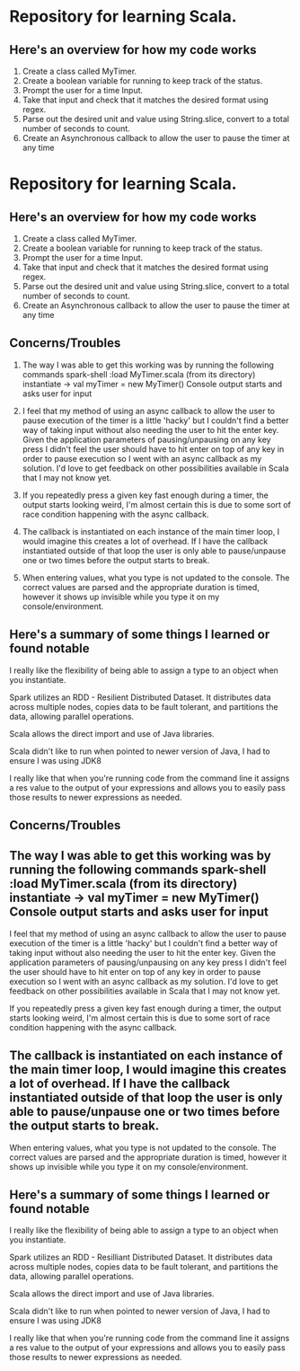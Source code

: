 # Repository for learning Scala.


## Here's an overview for how my code works
  1. Create a class called MyTimer.
  2. Create a boolean variable for running to keep track of the status.
  3. Prompt the user for a time Input.
  4. Take that input and check that it matches the desired format using regex.
  5. Parse out the desired unit and value using String.slice, convert to a total number of seconds to count.
  6. Create an Asynchronous callback to allow the user to pause the timer at any time
# Repository for learning Scala.


## Here's an overview for how my code works
  1. Create a class called MyTimer.
  2. Create a boolean variable for running to keep track of the status.
  3. Prompt the user for a time Input.
  4. Take that input and check that it matches the desired format using regex.
  5. Parse out the desired unit and value using String.slice, convert to a total number of seconds to count.
  6. Create an Asynchronous callback to allow the user to pause the timer at any time

## Concerns/Troubles
  1. The way I was able to get this working was by running the following commands
  spark-shell
  :load MyTimer.scala (from its directory)
  instantiate -> val myTimer = new MyTimer()
  Console output starts and asks user for input
  2. I feel that my method of using an async callback to allow the user to pause execution of the timer is a little 'hacky' but I couldn't find a better way of taking input without also needing the user to hit the enter key. Given the application parameters of pausing/unpausing on any key press I didn't feel the user should have to hit enter on top of any key in order to pause execution so I went with an async callback as my solution. I'd love to get feedback on other possibilities available in Scala that I may not know yet.

  3. If you repeatedly press a given key fast enough during a timer, the output starts looking weird, I'm almost certain this is due to some sort of race condition happening with the async callback.

  4. The callback is instantiated on each instance of the main timer loop, I would imagine this creates a lot of overhead. If I have the callback instantiated outside of that loop the user is only able to pause/unpause one or two times before the output starts to break.

  5. When entering values, what you type is not updated to the console. The correct values are parsed and the appropriate duration is timed, however it shows up invisible while you type it on my console/environment.


## Here's a summary of some things I learned or found notable
  I really like the flexibility of being able to assign a type to an object when you instantiate.

  Spark utilizes an RDD - Resilient  Distributed Dataset. It distributes data across multiple nodes, copies data to be fault tolerant, and partitions the data, allowing parallel operations.

  Scala allows the direct import and use of Java libraries.

  Scala didn't like to run when pointed to newer version of Java, I had to ensure I was using JDK8

  I really like that when you're running code from the command line it assigns a res value to the output of your expressions and allows you to easily pass those results to newer expressions as needed.

## Concerns/Troubles
  The way I was able to get this working was by running the following commands
  spark-shell
  :load MyTimer.scala (from its directory)
  instantiate -> val myTimer = new MyTimer()
  Console output starts and asks user for input
  ------------------------------------------------------------------------------------------
  I feel that my method of using an async callback to allow the user to pause execution of the timer is a little 'hacky' but I couldn't find a better way of taking input without also needing the user to hit the enter key. Given the application parameters of pausing/unpausing on any key press I didn't feel the user should have to hit enter on top of any key in order to pause execution so I went with an async callback as my solution. I'd love to get feedback on other possibilities available in Scala that I may not know yet.

  If you repeatedly press a given key fast enough during a timer, the output starts looking weird, I'm almost certain this is due to some sort of race condition happening with the async callback.

  The callback is instantiated on each instance of the main timer loop, I would imagine this creates a lot of overhead. If I have the callback instantiated outside of that loop the user is only able to pause/unpause one or two times before the output starts to break.
  ------------------------------------------------------------------------------------------
  When entering values, what you type is not updated to the console. The correct values are parsed and the appropriate duration is timed, however it shows up invisible while you type it on my console/environment.


## Here's a summary of some things I learned or found notable
  I really like the flexibility of being able to assign a type to an object when you instantiate.

  Spark utilizes an RDD - Resilliant Distributed Dataset. It distributes data across multiple nodes, copies data to be fault tolerant, and partitions the data, allowing parallel operations.

  Scala allows the direct import and use of Java libraries.

  Scala didn't like to run when pointed to newer version of Java, I had to ensure I was using JDK8

  I really like that when you're running code from the command line it assigns a res value to the output of your expressions and allows you to easily pass those results to newer expressions as needed.
